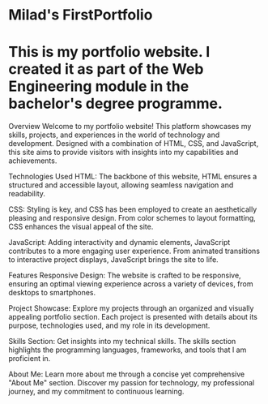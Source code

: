 # Milad's FirstPortfolio
# This is my portfolio website. I created it as part of the Web Engineering module in the bachelor's degree programme.

Overview
Welcome to my portfolio website! This platform showcases my skills, projects, and experiences in the world of technology and development. Designed with a combination of HTML, CSS, and JavaScript, this site aims to provide visitors with insights into my capabilities and achievements.

Technologies Used
HTML: The backbone of this website, HTML ensures a structured and accessible layout, allowing seamless navigation and readability.

CSS: Styling is key, and CSS has been employed to create an aesthetically pleasing and responsive design. From color schemes to layout formatting, CSS enhances the visual appeal of the site.

JavaScript: Adding interactivity and dynamic elements, JavaScript contributes to a more engaging user experience. From animated transitions to interactive project displays, JavaScript brings the site to life.

Features
Responsive Design: The website is crafted to be responsive, ensuring an optimal viewing experience across a variety of devices, from desktops to smartphones.

Project Showcase: Explore my projects through an organized and visually appealing portfolio section. Each project is presented with details about its purpose, technologies used, and my role in its development.

Skills Section: Get insights into my technical skills. The skills section highlights the programming languages, frameworks, and tools that I am proficient in.

About Me: Learn more about me through a concise yet comprehensive "About Me" section. Discover my passion for technology, my professional journey, and my commitment to continuous learning.